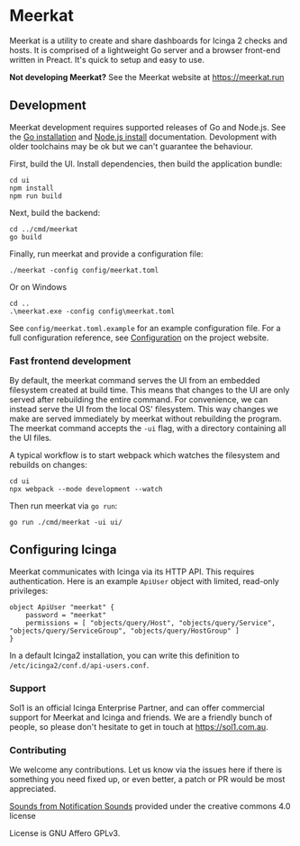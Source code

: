 # Meerkat

Meerkat is a utility to create and share dashboards for Icinga 2 checks and hosts. It is comprised of a lightweight Go server and a browser front-end written in Preact. It's quick to setup and easy to use.

**Not developing Meerkat?** See the Meerkat website at https://meerkat.run

## Development

Meerkat development requires supported releases of Go and Node.js.
See the [Go installation][goinstall] and [Node.js install][nodeinstall] documentation.
Devolopment with older toolchains may be ok but we can't guarantee the behaviour.

First, build the UI. Install dependencies, then build the application bundle:

	cd ui
	npm install
	npm run build

Next, build the backend:

	cd ../cmd/meerkat
	go build

Finally, run meerkat and provide a configuration file:

	./meerkat -config config/meerkat.toml

Or on Windows

	cd ..
	.\meerkat.exe -config config\meerkat.toml

See `config/meerkat.toml.example` for an example configuration file.
For a full configuration reference, see [Configuration](https://meerkat.run/configuration) on the project website.

[goinstall]: https://go.dev/doc/install
[nodeinstall]: https://nodejs.org/en/download/package-manager/

### Fast frontend development

By default, the meerkat command serves the UI from an embedded filesystem created at build time.
This means that changes to the UI are only served after rebuilding the entire command.
For convenience, we can instead serve the UI from the local OS' filesystem.
This way changes we make are served immediately by meerkat without rebuilding the program.
The meerkat command accepts the `-ui` flag, with a directory containing all the UI files.

A typical workflow is to start webpack which watches the filesystem and rebuilds on changes:

	cd ui
	npx webpack --mode development --watch

Then run meerkat via `go run`:

	go run ./cmd/meerkat -ui ui/

## Configuring Icinga

Meerkat communicates with Icinga via its HTTP API.
This requires authentication.
Here is an example `ApiUser` object with limited, read-only privileges:

	object ApiUser "meerkat" {
		password = "meerkat"
		permissions = [ "objects/query/Host", "objects/query/Service", "objects/query/ServiceGroup", "objects/query/HostGroup" ]
	}

In a default Icinga2 installation, you can write this definition to `/etc/icinga2/conf.d/api-users.conf`.

### Support

Sol1 is an official Icinga Enterprise Partner, and can offer commercial support for Meerkat and Icinga and friends. We are a friendly bunch of people, so please don't hesitate to get in touch at https://sol1.com.au.

### Contributing
We welcome any contributions. Let us know via the issues here if there is something you need fixed up, or even better, a patch or PR would be most appreciated.

[Sounds from Notification Sounds](https://www.notificationsounds.com) provided under the creative commons 4.0 license

License is GNU Affero GPLv3.
